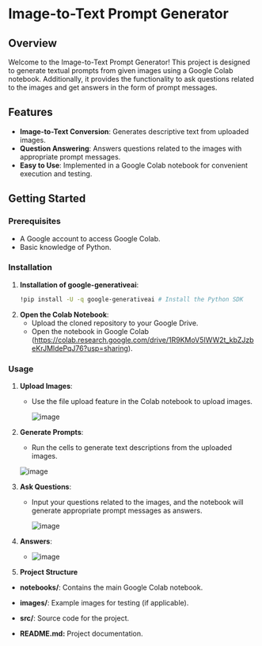 # Image-to-Text Prompt Generator


## Overview

Welcome to the Image-to-Text Prompt Generator! This project is designed to generate textual prompts from given images using a Google Colab notebook. Additionally, it provides the functionality to ask questions related to the images and get answers in the form of prompt messages.

## Features

- **Image-to-Text Conversion**: Generates descriptive text from uploaded images.
- **Question Answering**: Answers questions related to the images with appropriate prompt messages.
- **Easy to Use**: Implemented in a Google Colab notebook for convenient execution and testing.

## Getting Started

### Prerequisites

- A Google account to access Google Colab.
- Basic knowledge of Python.

### Installation

1. **Installation of google-generativeai**:
    ```bash
    !pip install -U -q google-generativeai # Install the Python SDK 
    ```
2. **Open the Colab Notebook**:
    - Upload the cloned repository to your Google Drive.
    - Open the notebook in Google Colab (https://colab.research.google.com/drive/1R9KMoV5IWW2t_kbZJzbeKrJMldePqJ76?usp=sharing).

### Usage

1. **Upload Images**:
    - Use the file upload feature in the Colab notebook to upload images.
      
      ![image](https://github.com/Mygithubrepokanchhi/Prompt-Generator/assets/170111682/16577822-7a6e-41aa-bd0e-91c8f49a7857)


2. **Generate Prompts**:
    - Run the cells to generate text descriptions from the uploaded images.

     ![image](https://github.com/Mygithubrepokanchhi/Prompt-Generator/assets/170111682/bc778663-243e-49f7-8566-395ab79c7cc5)



3. **Ask Questions**:
    - Input your questions related to the images, and the notebook will generate appropriate prompt messages as answers.

      ![image](https://github.com/Mygithubrepokanchhi/Prompt-Generator/assets/170111682/2a5d684e-b8b3-459a-ae85-49ecf094159a)

4. **Answers**:
   - ![image](https://github.com/Mygithubrepokanchhi/Prompt-Generator/assets/170111682/a75a9302-6629-41b6-ba09-c6f20b604e58)

5. **Project Structure**

   
- **notebooks/**: Contains the main Google Colab notebook.

- **images/**: Example images for testing (if applicable).

- **src/**: Source code for the project.

- **README.md:** Project documentation.
